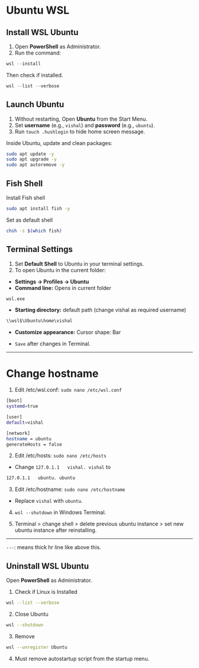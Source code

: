 # Ubuntu WSL

## Install WSL Ubuntu

1. Open **PowerShell** as Administrator.
2. Run the command:

```powershell
wsl --install
```
Then check if installed.
```powershell
wsl --list --verbose
```

## Launch Ubuntu

1. Without restarting, Open **Ubuntu** from the Start Menu.
2. Set **username** (e.g., `vishal`) and **password** (e.g., `ubuntu`).
3. Run `touch .hushlogin` to hide home screen message.

Inside Ubuntu, update and clean packages:

```bash
sudo apt update -y
sudo apt upgrade -y
sudo apt autoremove -y
```

## Fish Shell

Install Fish shell
```bash
sudo apt install fish -y
```

Set as default shell
```bash
chsh -s $(which fish)
```

## Terminal Settings

1. Set **Default Shell** to Ubuntu in your terminal settings.
2. To open Ubuntu in the current folder:

* **Settings → Profiles → Ubuntu**
* **Command line:**  Opens in current folder
```bash
wsl.exe
```
* **Starting directory:** default path (change vishal as required username)
```bash
\\wsl$\Ubuntu\home\vishal
```
* **Customize appearance:** Cursor shape: Bar

* `Save` after changes in Terminal.

---

# Change hostname

1. Edit /etc/wsl.conf: `sudo nano /etc/wsl.conf`

```bash
[boot]
systemd=true

[user]
default=vishal

[network]
hostname = ubuntu
generateHosts = false
```

2. Edit /etc/hosts: `sudo nano /etc/hosts`
- Change `127.0.1.1   vishal. vishal` to
```bash
127.0.1.1   ubuntu. ubuntu
```

3. Edit /etc/hostname: `sudo nano /etc/hostname`
- Replace `vishal` with `ubuntu`.

4. `wsl --shutdown` in Windows Terminal.

5. Terminal > change shell > delete previous ubuntu instance > set new ubuntu instance after reinstalling.

---

`---`: means thick hr line like above this.

## Uninstall WSL Ubuntu

Open **PowerShell** as Administrator.
1. Check if Linux is Installed
```bash
wsl --list --verbose
```

2. Close Ubuntu
```bash
wsl --shutdown
```

3. Remove
```bash
wsl --unregister Ubuntu
```

4. Must remove autostartup script from the startup menu.
